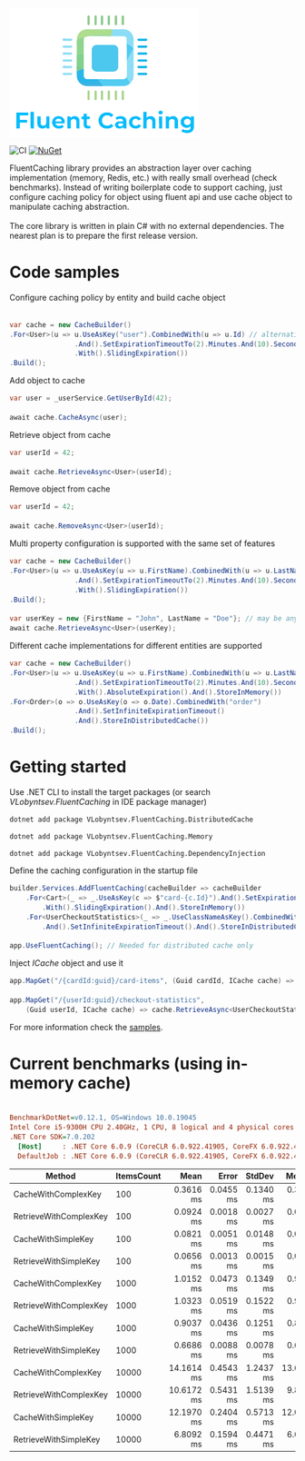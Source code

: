 <img src="https://raw.githubusercontent.com/superchar/FluentCaching/main/logo.png" align='center' alt="Fluent caching"> 

![CI](https://github.com/superchar/FluentCaching/actions/workflows/CI.yml/badge.svg)
[![NuGet](https://img.shields.io/nuget/v/VLobyntsev.FluentCaching.svg)](https://www.nuget.org/packages/VLobyntsev.FluentCaching/)

FluentCaching library provides an abstraction layer over caching implementation (memory, Redis, etc.) with really small overhead (check benchmarks).
Instead of writing boilerplate code to support caching, just configure caching policy for object using fluent api and use cache object to manipulate caching abstraction. 
<br/><br/>The core library is written in plain C# with no external dependencies. 
The nearest plan is to prepare the first release version. 

<h1>Code samples</h1>

Configure caching policy by entity and build cache object
```csharp

var cache = new CacheBuilder()
.For<User>(u => u.UseAsKey("user").CombinedWith(u => u.Id) // alternatively UseAsKey(u => $"user{u.Id}")
                .And().SetExpirationTimeoutTo(2).Minutes.And(10).Seconds
                .With().SlidingExpiration())
.Build();
```
Add object to cache
```csharp
var user = _userService.GetUserById(42);

await cache.CacheAsync(user);
```

Retrieve object from cache
```csharp
var userId = 42;

await cache.RetrieveAsync<User>(userId);

```

Remove object from cache
```csharp
var userId = 42;

await cache.RemoveAsync<User>(userId);

```

Multi property configuration is supported with the same set of features
```csharp
var cache = new CacheBuilder()
.For<User>(u => u.UseAsKey(u => u.FirstName).CombinedWith(u => u.LastName) // alternatively UseAsKey(u => u.FirstName + u.LastName)
                .And().SetExpirationTimeoutTo(2).Minutes.And(10).Seconds
                .With().SlidingExpiration())
.Build();

var userKey = new {FirstName = "John", LastName = "Doe"}; // may be any class or struct with corresponding properties
await cache.RetrieveAsync<User>(userKey);
```

Different cache implementations for different entities are supported
```csharp
var cache = new CacheBuilder()
.For<User>(u => u.UseAsKey(u => u.FirstName).CombinedWith(u => u.LastName)
                .And().SetExpirationTimeoutTo(2).Minutes.And(10).Seconds
                .With().AbsoluteExpiration().And().StoreInMemory())
.For<Order>(o => o.UseAsKey(o => o.Date).CombinedWith("order")
                .And().SetInfiniteExpirationTimeout()
                .And().StoreInDistributedCache())
.Build();

```

<h1>Getting started</h1>

Use .NET CLI to install the target packages (or search _VLobyntsev.FluentCaching_ in IDE package manager)

```
dotnet add package VLobyntsev.FluentCaching.DistributedCache
```
```
dotnet add package VLobyntsev.FluentCaching.Memory
```
```
dotnet add package VLobyntsev.FluentCaching.DependencyInjection
```

Define the caching configuration in the startup file 

```csharp
builder.Services.AddFluentCaching(cacheBuilder => cacheBuilder
    .For<Cart>(_ => _.UseAsKey(c => $"card-{c.Id}").And().SetExpirationTimeoutTo(5).Minutes
        .With().SlidingExpiration().And().StoreInMemory())
    .For<UserCheckoutStatistics>(_ => _.UseClassNameAsKey().CombinedWith(s => s.UserId)
        .And().SetInfiniteExpirationTimeout().And().StoreInDistributedCache())); // Need to configure distributed cache as well

app.UseFluentCaching(); // Needed for distributed cache only

```
Inject _ICache_ object and use it 
```csharp
app.MapGet("/{cardId:guid}/card-items", (Guid cardId, ICache cache) => cache.RetrieveAsync<Cart>(cardId));

app.MapGet("/{userId:guid}/checkout-statistics",
    (Guid userId, ICache cache) => cache.RetrieveAsync<UserCheckoutStatistics>(userId));
```
For more information check the [samples](https://github.com/superchar/FluentCaching/tree/main/samples). 

<h1>Current benchmarks (using in-memory cache)</h1>

``` ini

BenchmarkDotNet=v0.12.1, OS=Windows 10.0.19045
Intel Core i5-9300H CPU 2.40GHz, 1 CPU, 8 logical and 4 physical cores
.NET Core SDK=7.0.202
  [Host]     : .NET Core 6.0.9 (CoreCLR 6.0.922.41905, CoreFX 6.0.922.41905), X64 RyuJIT
  DefaultJob : .NET Core 6.0.9 (CoreCLR 6.0.922.41905, CoreFX 6.0.922.41905), X64 RyuJIT


```
|                 Method | ItemsCount |       Mean |     Error |        StdDev |          Median |  Allocated |
|----------------------- |----------- |-----------:|----------:|--------------:|----------------:|------:|
|    CacheWithComplexKey |        100 |  0.3616 ms | 0.0455 ms | 0.1340 ms |  0.3616 ms  |   53.72 KB |
| RetrieveWithComplexKey |        100 | 0.0924 ms | 0.0018 ms | 0.0027 ms |  0.0919 ms |        47.27 KB |
|     CacheWithSimpleKey |        100 |   0.0821 ms | 0.0051 ms | 0.0148 ms |  0.0736 ms|        48.13 KB |
|  RetrieveWithSimpleKey |        100 |  0.0656 ms | 0.0013 ms | 0.0015 ms |  0.0652 ms  |        38.75 KB |
|    CacheWithComplexKey |       1000 |  1.0152 ms | 0.0473 ms | 0.1349 ms |   0.9603 ms |  530.86 KB |
| RetrieveWithComplexKey |       1000 |  1.0323 ms | 0.0519 ms |     0.1522 ms |       0.9536 ms |  476.17 KB |
|     CacheWithSimpleKey |       1000 |  0.9037 ms | 0.0436 ms |     0.1251 ms |       0.8571 ms |  484.06 KB |
|  RetrieveWithSimpleKey |       1000 |  0.6686 ms | 0.0088 ms |     0.0078 ms |       0.6677 ms |  390.32 KB |
|    CacheWithComplexKey |      10000 | 14.1614 ms | 0.4543 ms | 1.2437 ms |  13.6662 ms | 5382.46 KB |
| RetrieveWithComplexKey |      10000 | 10.6172 ms | 0.5431 ms |     1.5139 ms |       9.8729 ms | 4835.57 KB |
|     CacheWithSimpleKey |      10000 | 12.1970 ms | 0.2404 ms |     0.5713 ms |      12.0789 ms | 4845.48 KB |
|  RetrieveWithSimpleKey |      10000 |  6.8092 ms | 0.1594 ms |     0.4471 ms |       6.6842 ms | 3905.95 KB |
